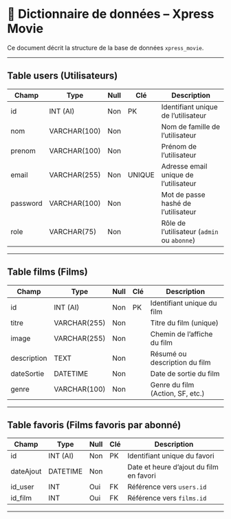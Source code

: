 # 📖 Dictionnaire de données – Xpress Movie

Ce document décrit la structure de la base de données `xpress_movie`.

---

## Table **users** (Utilisateurs)
| Champ     | Type         | Null | Clé       | Description |
|-----------|-------------|------|-----------|-------------|
| id        | INT (AI)     | Non  | PK        | Identifiant unique de l’utilisateur |
| nom       | VARCHAR(100) | Non  |           | Nom de famille de l’utilisateur |
| prenom    | VARCHAR(100) | Non  |           | Prénom de l’utilisateur |
| email     | VARCHAR(255) | Non  | UNIQUE    | Adresse email unique de l’utilisateur |
| password  | VARCHAR(100) | Non  |           | Mot de passe hashé de l’utilisateur |
| role      | VARCHAR(75)  | Non  |           | Rôle de l’utilisateur (`admin` ou `abonne`) |

---

## Table **films** (Films)
| Champ       | Type          | Null | Clé | Description |
|-------------|--------------|------|-----|-------------|
| id          | INT (AI)      | Non  | PK  | Identifiant unique du film |
| titre       | VARCHAR(255)  | Non  |     | Titre du film (unique) |
| image       | VARCHAR(255)  | Non  |     | Chemin de l’affiche du film |
| description | TEXT          | Non  |     | Résumé ou description du film |
| dateSortie  | DATETIME      | Non  |     | Date de sortie du film |
| genre       | VARCHAR(100)  | Non  |     | Genre du film (Action, SF, etc.) |

---

## Table **favoris** (Films favoris par abonné)
| Champ     | Type      | Null | Clé | Description |
|-----------|----------|------|-----|-------------|
| id        | INT (AI) | Non  | PK  | Identifiant unique du favori |
| dateAjout | DATETIME | Non  |     | Date et heure d’ajout du film en favori |
| id_user   | INT      | Oui  | FK  | Référence vers `users.id` |
| id_film   | INT      | Oui  | FK  | Référence vers `films.id` |

---
